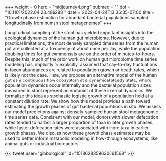 +++
weight = 0
hero = "midjourney4.png"
pubmed = ""
doi = "10.1101/2022.04.23.489288 "
date = 2022-04-24T13:36:35-07:00
title = "Growth phase estimation for abundant bacterial populations sampled longitudinally from human stool metagenomes"
+++

Longitudinal sampling of the stool has yielded important insights into the ecological dynamics of the human gut microbiome. However, due to practical limitations, the most densely sampled time series from the human gut are collected at a frequency of about once per day, while the population doubling times for gut commensals are on the order of minutes-to-hours. Despite this, much of the prior work on human gut microbiome time series modeling has, implicitly or explicitly, assumed that day-to-day fluctuations in taxon abundances are related to population growth or death rates, which is likely not the case. Here, we propose an alternative model of the human gut as a continuous flow ecosystem at a dynamical steady state, where population dynamics occur internally and the bacterial population sizes measured in stool represent an endpoint of these internal dynamics. We formalize this idea as stochastic logistic growth of a population held at a constant dilution rate. We show how this model provides a path toward estimating the growth phases of gut bacterial populations in situ. We assess our model predictions against densely-sampled human stool metagenomic time series data. Consistent with our model, donors with slower defecation rates tended to harbor a larger proportion of taxa in later growth phases, while faster defecation rates were associated with more taxa in earlier growth phases. We discuss how these growth phase estimates may be used to better inform metabolic modeling in flow-through ecosystems, like animal guts or industrial bioreactors.

{{< tweet user="gibbological" id="1518628359630061568" >}}
